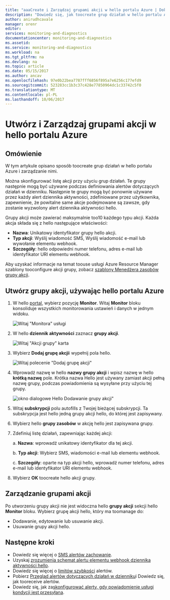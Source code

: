 ```yaml
---
title: "aaaCreate i Zarządzaj grupami akcji w hello portalu Azure | Dokumentacja firmy Microsoft"
description: "Dowiedz się, jak toocreate grup działań w hello portalu Azure i zarządzanie nimi."
author: anirudhcavale
manager: orenr
editor: 
services: monitoring-and-diagnostics
documentationcenter: monitoring-and-diagnostics
ms.assetid: 
ms.service: monitoring-and-diagnostics
ms.workload: na
ms.tgt_pltfrm: na
ms.devlang: na
ms.topic: article
ms.date: 05/15/2017
ms.author: ancav
ms.openlocfilehash: 97e0b22bea7787fff6856f895a7e6256c177efd9
ms.sourcegitcommit: 523283cc1b3c37c428e77850964dc1c33742c5f0
ms.translationtype: MT
ms.contentlocale: pl-PL
ms.lasthandoff: 10/06/2017
---
```

# <a name="create-and-manage-action-groups-in-hello-azure-portal"></a>Utwórz i Zarządzaj grupami akcji w hello portalu Azure
## <a name="overview"></a>Omówienie ##
W tym artykule opisano sposób toocreate grup działań w hello portalu Azure i zarządzanie nimi.

Można skonfigurować listę akcji przy użyciu grup działań. Te grupy następnie mogą być używane podczas definiowania alertów dotyczących działań w dzienniku. Następnie te grupy mogą być ponownie używane przez każdy alert dziennika aktywności, zdefiniowane przez użytkownika, zapewnienie, że powitalne same akcje podejmowane są zawsze, gdy zostanie wyzwolony alert dziennika aktywności hello.

Grupy akcji może zawierać maksymalnie too10 każdego typu akcji. Każda akcja składa się z hello następujące właściwości:

* **Nazwa**: Unikatowy identyfikator grupy hello akcji.  
* **Typ akcji**: Wyślij wiadomość SMS, Wyślij wiadomość e-mail lub wywołanie elementu webhook.  
* **Szczegóły**: hello odpowiedni numer telefonu, adres e-mail lub identyfikator URI elementu webhook.

Aby uzyskać informacje na temat toouse usługi Azure Resource Manager szablony tooconfigure akcji grupy, zobacz [szablony Menedżera zasobów grupy akcji](monitoring-create-action-group-with-resource-manager-template.md).

## <a name="create-an-action-group-by-using-hello-azure-portal"></a>Utwórz grupy akcji, używając hello portalu Azure ##
1. W hello [portal](https://portal.azure.com), wybierz pozycję **Monitor**. Witaj **Monitor** bloku konsoliduje wszystkich monitorowania ustawień i danych w jednym widoku.

    ![Witaj "Monitora" usługi](./media/monitoring-action-groups/home-monitor.png)
2. W hello **dziennik aktywności** zaznacz **grupy akcji**.

    ![Witaj "Akcji grupy" karta](./media/monitoring-action-groups/action-groups-blade.png)
3. Wybierz **Dodaj grupę akcji**i wypełnij pola hello.

    ![Witaj polecenie "Dodaj grupę akcji"](./media/monitoring-action-groups/add-action-group.png)
4. Wprowadź nazwę w hello **nazwy grupy akcji** i wpisz nazwę w hello **krótką nazwę** pole. Krótka nazwa Hello jest używany zamiast akcji pełną nazwę grupy, podczas powiadomienia są wysyłane przy użyciu tej grupy.

      ![okno dialogowe Hello Dodawanie grupy akcji"](./media/monitoring-action-groups/action-group-define.png)

5. Witaj **subskrypcji** polu autofills z Twojej bieżącej subskrypcji. Ta subskrypcja jest hello jedną grupy akcji hello, do której jest zapisywany.

6. Wybierz hello **grupy zasobów** w akcję hello jest zapisywana grupy.

7. Zdefiniuj listę działań, zapewniając każdej akcji:

    a. **Nazwa**: wprowadź unikatowy identyfikator dla tej akcji.

    b. **Typ akcji**: Wybierz SMS, wiadomości e-mail lub elementu webhook.

    c. **Szczegóły**: oparte na typ akcji hello, wprowadź numer telefonu, adres e-mail lub identyfikator URI elementu webhook.

8. Wybierz **OK** toocreate hello akcji grupy.

## <a name="manage-your-action-groups"></a>Zarządzanie grupami akcji ##
Po utworzeniu grupy akcji nie jest widoczna hello **grupy akcji** sekcji hello **Monitor** bloku. Wybierz grupę akcji hello, który ma toomanage do:

* Dodawanie, edytowanie lub usuwanie akcji.
* Usuwanie grupy akcji hello.

## <a name="next-steps"></a>Następne kroki ##
* Dowiedz się więcej o [SMS alertów zachowanie](monitoring-sms-alert-behavior.md).  
* Uzyskaj [zrozumienia schemat alertu elementu webhook dziennika aktywności hello](monitoring-activity-log-alerts-webhook.md).  
* Dowiedz się więcej o [limitów szybkości](monitoring-alerts-rate-limiting.md) alertów. 
* Pobierz [Przegląd alertów dotyczących działań w dzienniku](monitoring-overview-alerts.md)i Dowiedz się, jak tooreceive alertów.  
* Dowiedz się, jak za[skonfigurować alerty, gdy powiadomienie usługi kondycji jest przesyłana](monitoring-activity-log-alerts-on-service-notifications.md).
